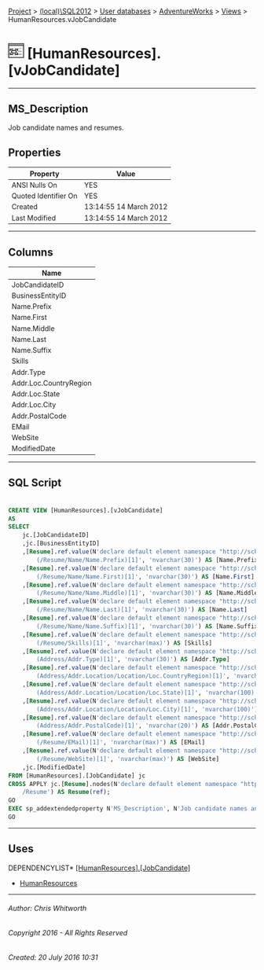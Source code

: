 #### 

[Project](../../../../index.md) > [(local)\\SQL2012](../../../index.md) > [User databases](../../index.md) > [AdventureWorks](../index.md) > [Views](Views.md) > HumanResources.vJobCandidate

# ![Views](../../../../Images/View32.png) [HumanResources].[vJobCandidate]

---

## <a name="#description"></a>MS_Description

Job candidate names and resumes.

## <a name="#properties"></a>Properties

| Property | Value |
|---|---|
| ANSI Nulls On | YES |
| Quoted Identifier On | YES |
| Created | 13:14:55 14 March 2012 |
| Last Modified | 13:14:55 14 March 2012 |


---

## <a name="#columns"></a>Columns

| Name |
|---|
| JobCandidateID |
| BusinessEntityID |
| Name.Prefix |
| Name.First |
| Name.Middle |
| Name.Last |
| Name.Suffix |
| Skills |
| Addr.Type |
| Addr.Loc.CountryRegion |
| Addr.Loc.State |
| Addr.Loc.City |
| Addr.PostalCode |
| EMail |
| WebSite |
| ModifiedDate |


---

## <a name="#sqlscript"></a>SQL Script

```sql

CREATE VIEW [HumanResources].[vJobCandidate] 
AS 
SELECT 
    jc.[JobCandidateID] 
    ,jc.[BusinessEntityID] 
    ,[Resume].ref.value(N'declare default element namespace "http://schemas.microsoft.com/sqlserver/2004/07/adventure-works/Resume"; 
        (/Resume/Name/Name.Prefix)[1]', 'nvarchar(30)') AS [Name.Prefix] 
    ,[Resume].ref.value(N'declare default element namespace "http://schemas.microsoft.com/sqlserver/2004/07/adventure-works/Resume";
        (/Resume/Name/Name.First)[1]', 'nvarchar(30)') AS [Name.First] 
    ,[Resume].ref.value(N'declare default element namespace "http://schemas.microsoft.com/sqlserver/2004/07/adventure-works/Resume"; 
        (/Resume/Name/Name.Middle)[1]', 'nvarchar(30)') AS [Name.Middle] 
    ,[Resume].ref.value(N'declare default element namespace "http://schemas.microsoft.com/sqlserver/2004/07/adventure-works/Resume"; 
        (/Resume/Name/Name.Last)[1]', 'nvarchar(30)') AS [Name.Last] 
    ,[Resume].ref.value(N'declare default element namespace "http://schemas.microsoft.com/sqlserver/2004/07/adventure-works/Resume"; 
        (/Resume/Name/Name.Suffix)[1]', 'nvarchar(30)') AS [Name.Suffix] 
    ,[Resume].ref.value(N'declare default element namespace "http://schemas.microsoft.com/sqlserver/2004/07/adventure-works/Resume"; 
        (/Resume/Skills)[1]', 'nvarchar(max)') AS [Skills] 
    ,[Resume].ref.value(N'declare default element namespace "http://schemas.microsoft.com/sqlserver/2004/07/adventure-works/Resume"; 
        (Address/Addr.Type)[1]', 'nvarchar(30)') AS [Addr.Type]
    ,[Resume].ref.value(N'declare default element namespace "http://schemas.microsoft.com/sqlserver/2004/07/adventure-works/Resume"; 
        (Address/Addr.Location/Location/Loc.CountryRegion)[1]', 'nvarchar(100)') AS [Addr.Loc.CountryRegion]
    ,[Resume].ref.value(N'declare default element namespace "http://schemas.microsoft.com/sqlserver/2004/07/adventure-works/Resume"; 
        (Address/Addr.Location/Location/Loc.State)[1]', 'nvarchar(100)') AS [Addr.Loc.State]
    ,[Resume].ref.value(N'declare default element namespace "http://schemas.microsoft.com/sqlserver/2004/07/adventure-works/Resume"; 
        (Address/Addr.Location/Location/Loc.City)[1]', 'nvarchar(100)') AS [Addr.Loc.City]
    ,[Resume].ref.value(N'declare default element namespace "http://schemas.microsoft.com/sqlserver/2004/07/adventure-works/Resume"; 
        (Address/Addr.PostalCode)[1]', 'nvarchar(20)') AS [Addr.PostalCode]
    ,[Resume].ref.value(N'declare default element namespace "http://schemas.microsoft.com/sqlserver/2004/07/adventure-works/Resume"; 
        (/Resume/EMail)[1]', 'nvarchar(max)') AS [EMail] 
    ,[Resume].ref.value(N'declare default element namespace "http://schemas.microsoft.com/sqlserver/2004/07/adventure-works/Resume"; 
        (/Resume/WebSite)[1]', 'nvarchar(max)') AS [WebSite] 
    ,jc.[ModifiedDate] 
FROM [HumanResources].[JobCandidate] jc 
CROSS APPLY jc.[Resume].nodes(N'declare default element namespace "http://schemas.microsoft.com/sqlserver/2004/07/adventure-works/Resume"; 
    /Resume') AS Resume(ref);
GO
EXEC sp_addextendedproperty N'MS_Description', N'Job candidate names and resumes.', 'SCHEMA', N'HumanResources', 'VIEW', N'vJobCandidate', NULL, NULL
GO

```


---

## <a name="#uses"></a>Uses

DEPENDENCYLIST* [[HumanResources].[JobCandidate]](../Tables/JobCandidate.md)
* [HumanResources](../Security/Schemas/HumanResources.md)


---

###### Author:  Chris Whitworth

###### Copyright 2016 - All Rights Reserved

###### Created: 20 July 2016 10:31

